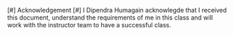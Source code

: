 [#] Acknowledgement [#] I Dipendra Humagain acknowlegde that I received this document, understand the requirements of me in this
class and will work with the instructor team to have a successful class.
